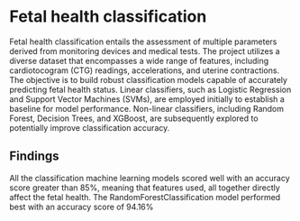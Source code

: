# Fetal health classification
Fetal health classification entails the assessment of multiple parameters derived from monitoring devices and medical tests. The project utilizes a diverse dataset that encompasses a wide range of features, including cardiotocogram (CTG) readings, accelerations, and uterine contractions. The objective is to build robust classification models capable of accurately predicting fetal health status.
Linear classifiers, such as Logistic Regression and Support Vector Machines (SVMs), are employed initially to establish a baseline for model performance. Non-linear classifiers, including Random Forest, Decision Trees, and XGBoost, are subsequently explored to potentially improve classification accuracy.
## Findings
All the classification machine learning models scored well with an accuracy score greater than 85%, meaning that features used, all together directly affect the fetal health.
The RandomForestClassification model performed best with an accuracy score of 94.16%
